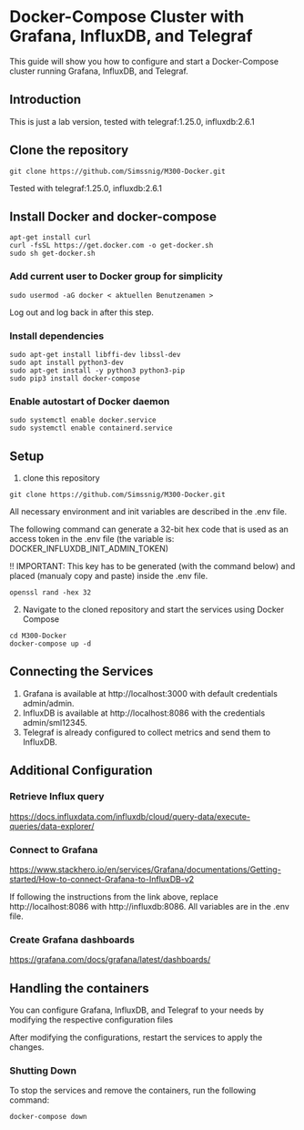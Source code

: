 # Docker-Compose Cluster with Grafana, InfluxDB, and Telegraf
This guide will show you how to configure and start a Docker-Compose cluster running Grafana, InfluxDB, and Telegraf.
## Introduction
This is just a lab version, tested with telegraf:1.25.0, influxdb:2.6.1
## Clone the repository
```
git clone https://github.com/Simssnig/M300-Docker.git
```
Tested with telegraf:1.25.0, influxdb:2.6.1
## Install Docker and docker-compose
```
apt-get install curl
curl -fsSL https://get.docker.com -o get-docker.sh
sudo sh get-docker.sh
```
### Add current user to Docker group for simplicity
```
sudo usermod -aG docker < aktuellen Benutzenamen >
```
Log out and log back in after this step.

### Install dependencies
```
sudo apt-get install libffi-dev libssl-dev
sudo apt install python3-dev
sudo apt-get install -y python3 python3-pip
sudo pip3 install docker-compose
```
### Enable autostart of Docker daemon
```
sudo systemctl enable docker.service
sudo systemctl enable containerd.service
```
## Setup
1. clone this repository
```
git clone https://github.com/Simssnig/M300-Docker.git
```
All necessary environment and init variables are described in the .env file.

The following command can generate a 32-bit hex code that is used as an access token in the .env file (the variable is: DOCKER_INFLUXDB_INIT_ADMIN_TOKEN)

!! IMPORTANT: This key has to be generated (with the command below) and placed (manualy copy and paste) inside the .env file.
```
openssl rand -hex 32
```
2. Navigate to the cloned repository and start the services using Docker Compose
```
cd M300-Docker
docker-compose up -d
```
## Connecting the Services
1. Grafana is available at http://localhost:3000 with default credentials admin/admin.
2. InfluxDB is available at http://localhost:8086 with the credentials admin/sml12345.
3. Telegraf is already configured to collect metrics and send them to InfluxDB.
## Additional Configuration
### Retrieve Influx query
https://docs.influxdata.com/influxdb/cloud/query-data/execute-queries/data-explorer/
### Connect to Grafana
https://www.stackhero.io/en/services/Grafana/documentations/Getting-started/How-to-connect-Grafana-to-InfluxDB-v2

If following the instructions from the link above, replace http://localhost:8086 with http://influxdb:8086. All variables are in the .env file.
### Create Grafana dashboards
https://grafana.com/docs/grafana/latest/dashboards/
## Handling the containers
You can configure Grafana, InfluxDB, and Telegraf to your needs by modifying the respective configuration files

After modifying the configurations, restart the services to apply the changes.
### Shutting Down
To stop the services and remove the containers, run the following command:
```
docker-compose down
```
